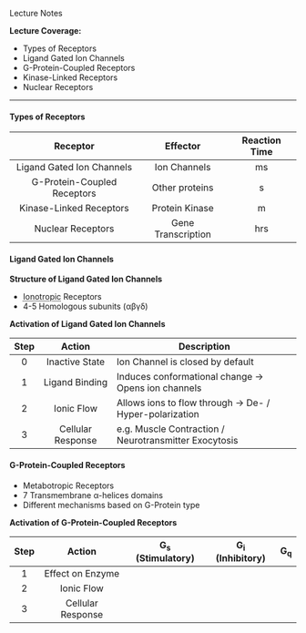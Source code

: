 Lecture Notes

**Lecture Coverage:**
- Types of Receptors
- Ligand Gated Ion Channels
- G-Protein-Coupled Receptors
- Kinase-Linked Receptors
- Nuclear Receptors

---
#### **Types of Receptors**

|        **Receptor**         |    **Effector**    | **Reaction Time** |
| :-------------------------: | :----------------: | :---------------: |
|  Ligand Gated Ion Channels  |    Ion Channels    |        ms         |
| G-Protein-Coupled Receptors |   Other proteins   |         s         |
|   Kinase-Linked Receptors   |   Protein Kinase   |         m         |
|      Nuclear Receptors      | Gene Transcription |        hrs        |


#### **Ligand Gated Ion Channels**
**Structure of Ligand Gated Ion Channels**
- <abbr Title="Allows ionic ligands to pass through after ligand binding">Ionotropic</abbr> Receptors
- 4-5 Homologous subunits (αβγδ)

**Activation of Ligand Gated Ion Channels**

| **Step** |    **Action**     | **Description**                                        |
| :------: | :---------------: | ------------------------------------------------------ |
|    0     |  Inactive State   | Ion Channel is closed by default                       |
|    1     |  Ligand Binding   | Induces conformational change → Opens ion channels     |
|    2     |    Ionic Flow     | Allows ions to flow through → De- / Hyper-polarization |
|    3     | Cellular Response | e.g. Muscle Contraction / Neurotransmitter Exocytosis  |


#### **G-Protein-Coupled Receptors**
- Metabotropic Receptors
- 7 Transmembrane α-helices domains
- Different mechanisms based on G-Protein type

**Activation of G-Protein-Coupled Receptors**

| **Step** |    **Action**     | G<sub>s</sub> (Stimulatory) | G<sub>i</sub> (Inhibitory) | G<sub>q</sub> |
| :------: | :---------------: | --------------------------- | -------------------------- | ------------- |
|    1     | Effect on Enzyme  |                             |                            |               |
|    2     |    Ionic Flow     |                             |                            |               |
|    3     | Cellular Response |                             |                            |               |
